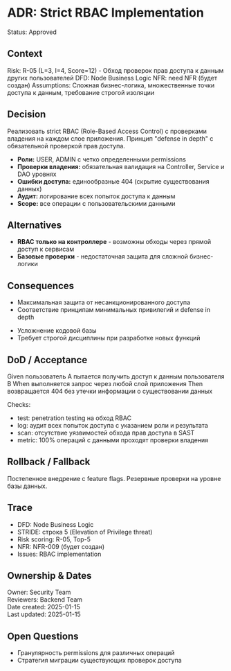 # ADR: Strict RBAC Implementation
Status: Approved

## Context
Risk: R-05 (L=3, I=4, Score=12) - Обход проверок прав доступа к данным других пользователей
DFD: Node Business Logic
NFR: need NFR (будет создан)
Assumptions: Сложная бизнес-логика, множественные точки доступа к данным, требование строгой изоляции

## Decision
Реализовать strict RBAC (Role-Based Access Control) с проверками владения на каждом слое приложения. Принцип "defense in depth" с обязательной проверкой прав доступа.

- **Роли:** USER, ADMIN с четко определенными permissions
- **Проверки владения:** обязательная валидация на Controller, Service и DAO уровнях
- **Ошибки доступа:** единообразные 404 (скрытие существования данных)
- **Аудит:** логирование всех попыток доступа к данным
- **Scope:** все операции с пользовательскими данными

## Alternatives
- **RBAC только на контроллере** - возможны обходы через прямой доступ к сервисам
- **Базовые проверки** - недостаточная защита для сложной бизнес-логики

## Consequences
+ Максимальная защита от несанкционированного доступа
+ Соответствие принципам минимальных привилегий и defense in depth
- Усложнение кодовой базы
- Требует строгой дисциплины при разработке новых функций

## DoD / Acceptance
Given пользователь A пытается получить доступ к данным пользователя B
When выполняется запрос через любой слой приложения
Then возвращается 404 без утечки информации о существовании данных

Checks:
- test: penetration testing на обход RBAC
- log: аудит всех попыток доступа с указанием роли и результата
- scan: отсутствие уязвимостей обхода прав доступа в SAST
- metric: 100% операций с данными проходят проверки владения

## Rollback / Fallback
Постепенное внедрение с feature flags. Резервные проверки на уровне базы данных.

## Trace
- DFD: Node Business Logic
- STRIDE: строка 5 (Elevation of Privilege threat)
- Risk scoring: R-05, Top-5
- NFR: NFR-009 (будет создан)
- Issues: RBAC implementation

## Ownership & Dates
Owner: Security Team  
Reviewers: Backend Team  
Date created: 2025-01-15  
Last updated: 2025-01-15

## Open Questions
- Гранулярность permissions для различных операций
- Стратегия миграции существующих проверок доступа